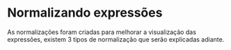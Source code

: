 # Normalizando expressões <header-set anchor-name="entity-formatters" />

As normalizações foram criadas para melhorar a visualização das expressões, existem 3 tipos de normalização que serão explicadas adiante.
